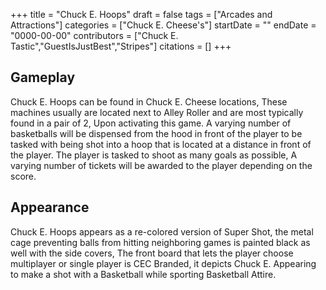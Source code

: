 +++
title = "Chuck E. Hoops"
draft = false
tags = ["Arcades and Attractions"]
categories = ["Chuck E. Cheese's"]
startDate = ""
endDate = "0000-00-00"
contributors = ["Chuck E. Tastic","GuestIsJustBest","Stripes"]
citations = []
+++

## Gameplay

Chuck E. Hoops can be found in Chuck E. Cheese locations, These machines usually are located next to Alley Roller and are most typically found in a pair of 2, Upon activating this game. A varying number of basketballs will be dispensed from the hood in front of the player to be tasked with being shot into a hoop that is located at a distance in front of the player. The player is tasked to shoot as many goals as possible, A varying number of tickets will be awarded to the player depending on the score.

## Appearance

Chuck E. Hoops appears as a re-colored version of Super Shot, the metal cage preventing balls from hitting neighboring games is painted black as well with the side covers, The front board that lets the player choose multiplayer or single player is CEC Branded, it depicts Chuck E. Appearing to make a shot with a Basketball while sporting Basketball Attire.
